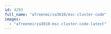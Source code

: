 ```yaml
---
id: 4293
full_name: "afreenmirza3010/msc-cluster-code"
images: 
  - "afreenmirza3010-msc-cluster-code-latest"
---
```

